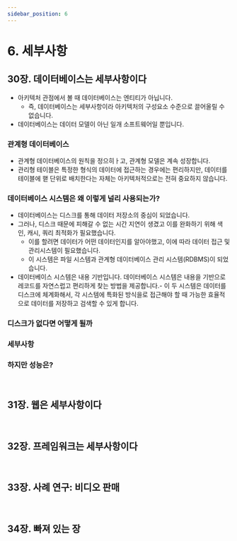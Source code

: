 ```yaml
---
sidebar_position: 6
---
```


# 6. 세부사항

## 30장. 데이터베이스는 세부사항이다

- 아키텍처 관점에서 볼 때 데이터베이스는 엔티티가 아닙니다.
  - 즉, 데이터베이스는 세부사항이라 아키텍처의 구성요소 수준으로 끌어올릴 수 없습니다.
- 데이터베이스는 데이터 모델이 아닌 일개 소프트웨어일 뿐입니다.

### 관계형 데이터베이스

- 관계형 데이터베이스의 원칙을 정으히ㅏ고, 관계형 모델은 계속 성장합니다.
- 관리형 테이블은 특정한 형식의 데이터에 접근하는 경우에는 편리하지만, 데이터를 테이블에 핻 단위로 배치한다는 자체는 아키텍처적으로는 전혀 중요하지 않습니다.

### 데이터베이스 시스템은 왜 이렇게 널리 사용되는가?

- 데이터베이스는 디스크를 통해 데이터 저장소의 중심이 되었습니다.
- 그러나, 디스크 때문에 피해갈 수 없는 시간 지연이 생겼고 이를 완화하기 위해 색인, 캐시, 쿼리 최적화가 필요했습니다.
  - 이를 할려면 데이터가 어떤 데이터인지를 알아야했고, 이에 따라 데이터 접근 및 관리시스템이 필요했습니다.
  - 이 시스템은 파일 시스템과 관계형 데이터베이스 관리 시스템(RDBMS)이 되었습니다.
- 데이터베이스 시스템은 내용 기반입니다. 데이터베이스 시스템은 내용을 기반으로 레코드를 자연스럽고 편리하게 찾는 방법을 제공합니다.- 이 두 시스템은 데이터를 디스크에 체계화해서, 각 시스템에 특화된 방식을로 접근해야 할 때 가능한 효율적으로 데이터를 저장하고 검색할 수 있게 합니다.

### 디스크가 없다면 어떻게 될까

### 세부사항

### 하지만 성능은?

<br/>

## 31장. 웹은 세부사항이다

<br/>

## 32장. 프레임워크는 세부사항이다

<br/>

## 33장. 사례 연구: 비디오 판매

<br/>

## 34장. 빠져 있는 장
